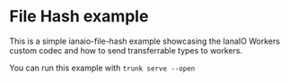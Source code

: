 # File Hash example

This is a simple ianaio-file-hash example showcasing the IanaIO Workers custom codec and how to send transferrable types to workers.

You can run this example with `trunk serve --open`

